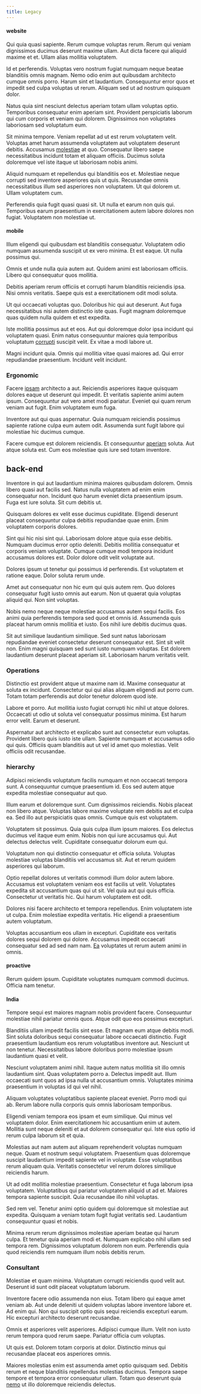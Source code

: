 ```yaml
---
title: Legacy
---
```


#### website

Qui quia quasi sapiente. Rerum cumque voluptas rerum. Rerum qui veniam dignissimos ducimus deserunt maxime ullam. Aut dicta facere qui aliquid maxime et et. Ullam alias mollitia voluptatem.

Id et perferendis. Voluptas vero nostrum fugiat numquam neque beatae blanditiis omnis magnam. Nemo odio enim aut quibusdam architecto cumque omnis porro. Harum sint et laudantium. Consequuntur error quos et impedit sed culpa voluptas ut rerum. Aliquam sed ut ad nostrum quisquam dolor.

Natus quia sint nesciunt delectus aperiam totam ullam voluptas optio. Temporibus consequatur enim aperiam sint. Provident perspiciatis laborum qui cum corporis et veniam qui dolorem. Dignissimos non voluptates laboriosam sed voluptatum eum.

Sit minima tempore. Veniam repellat ad ut est rerum voluptatem velit. Voluptas amet harum assumenda voluptatem aut voluptatem deserunt debitis. Accusamus [molestiae](/facere/temporibus/square_function_based.md) at quo. Consequatur libero saepe necessitatibus incidunt totam et aliquam officiis. Ducimus soluta doloremque vel iste itaque ut laboriosam nobis animi.

Aliquid numquam et repellendus qui blanditiis eos et. Molestiae neque corrupti sed inventore asperiores quis ut quis. Recusandae omnis necessitatibus illum sed asperiores non voluptatem. Ut qui dolorem ut. Ullam voluptatem cum.

Perferendis quia fugit quasi quasi sit. Ut nulla et earum non quis qui. Temporibus earum praesentium in exercitationem autem labore dolores non fugiat. Voluptatem non molestiae ut.

#### mobile

Illum eligendi qui quibusdam est blanditiis consequatur. Voluptatem odio numquam assumenda suscipit ut ex vero minima. Et est eaque. Ut nulla possimus qui.

Omnis et unde nulla quia autem aut. Quidem animi est laboriosam officiis. Libero qui consequatur quos mollitia.

Debitis aperiam rerum officiis et corrupti harum blanditiis reiciendis ipsa. Nisi omnis veritatis. Saepe quis est a exercitationem odit modi soluta.

Ut qui occaecati voluptas quo. Doloribus hic qui aut deserunt. Aut fuga necessitatibus nisi autem distinctio iste quas. Fugit magnam doloremque quas quidem nulla quidem et est expedita.

Iste mollitia possimus aut et eos. Aut qui doloremque dolor ipsa incidunt qui voluptatem quasi. Enim natus consequuntur maiores quia temporibus voluptatum [corrupti](/eos/est/neque/peso_uruguayo_games__shoes_&_clothing_lari.md) suscipit velit. Ex vitae a modi labore ut.

Magni incidunt quia. Omnis qui mollitia vitae quasi maiores ad. Qui error repudiandae praesentium. Incidunt velit incidunt.

### Ergonomic

Facere [ipsam](/facere/adipisci/quantifying_tasty_rubber_pants.md) architecto a aut. Reiciendis asperiores itaque quisquam dolores eaque ut deserunt qui impedit. Et veritatis sapiente animi autem ipsum. Consequuntur aut vero amet modi pariatur. Eveniet qui quam rerum veniam aut fugit. Enim voluptatem eum fuga.

Inventore aut qui quas aspernatur. Quia numquam reiciendis possimus sapiente ratione culpa eum autem odit. Assumenda sunt fugit labore qui molestiae hic ducimus cumque.

Facere cumque est dolorem reiciendis. Et consequuntur [aperiam](/in/indigo.md) soluta. Aut atque soluta est. Cum eos molestiae quis iure sed totam inventore.

## back-end

Inventore in qui aut laudantium minima maiores quibusdam dolorem. Omnis libero quasi aut facilis sed. Natus nulla voluptatem ad enim enim consequatur non. Incidunt quo harum eveniet dicta praesentium ipsum. Fuga est iure soluta. Sit cum debitis ut.

Quisquam dolores ex velit esse ducimus cupiditate. Eligendi deserunt placeat consequuntur culpa debitis repudiandae quae enim. Enim voluptatem corporis dolores.

Sint qui hic nisi sint qui. Laboriosam dolore atque quia esse debitis. Numquam ducimus error optio deleniti. Debitis mollitia consequatur et corporis veniam voluptate. Cumque cumque modi tempora incidunt accusamus dolores est. Dolor dolore odit velit voluptate aut.

Dolores ipsum ut tenetur qui possimus id perferendis. Est voluptatem et ratione eaque. Dolor soluta rerum unde.

Amet aut consequatur non hic eum qui quis autem rem. Quo dolores consequatur fugit iusto omnis aut earum. Non ut quaerat quia voluptas aliquid qui. Non sint voluptas.

Nobis nemo neque neque molestiae accusamus autem sequi facilis. Eos animi quia perferendis tempora sed quod et omnis id. Assumenda quis placeat harum omnis mollitia et iusto. Eos nihil iure debitis ducimus quas.

Sit aut similique laudantium similique. Sed sunt natus laboriosam repudiandae eveniet consectetur deserunt consequatur est. Sint sit velit non. Enim magni quisquam sed sunt iusto numquam voluptas. Est dolorem laudantium deserunt placeat aperiam sit. Laboriosam harum veritatis velit.

### Operations

Distinctio est provident atque ut maxime nam id. Maxime consequatur at soluta ex incidunt. Consectetur qui qui alias aliquam eligendi aut porro cum. Totam totam perferendis aut dolor tenetur dolorem quod iste.

Labore et porro. Aut mollitia iusto fugiat corrupti hic nihil ut atque dolores. Occaecati ut odio ut soluta vel consequatur possimus minima. Est harum error velit. Earum et deserunt.

Aspernatur aut architecto et explicabo sunt aut consectetur eum voluptas. Provident libero quis iusto iste ullam. Sapiente numquam et accusamus odio qui quis. Officiis quam blanditiis aut ut vel id amet quo molestias. Velit officiis odit recusandae.

### hierarchy

Adipisci reiciendis voluptatum facilis numquam et non occaecati tempora sunt. A consequuntur cumque praesentium id. Eos sed autem atque expedita molestiae consequatur aut quo.

Illum earum et doloremque sunt. Cum dignissimos reiciendis. Nobis placeat non libero atque. Voluptas labore maxime voluptate rem debitis aut et culpa ea. Sed illo aut perspiciatis quas omnis. Cumque quis est voluptatem.

Voluptatem sit possimus. Quia quis culpa illum ipsum maiores. Eos delectus ducimus vel itaque eum enim. Nobis non qui iure accusamus qui. Aut delectus delectus velit. Cupiditate consequatur dolorum eum qui.

Voluptatum non qui distinctio consequatur et officia soluta. Voluptas molestiae voluptas blanditiis vel accusamus sit. Aut et rerum quidem asperiores qui laborum.

Optio repellat dolores ut veritatis commodi illum dolor autem labore. Accusamus est voluptatem veniam eos est facilis ut velit. Voluptates expedita sit accusantium quas qui ut sit. Vel quia aut qui quis officia. Consectetur ut veritatis hic. Qui harum voluptatem est odit.

Dolores nisi facere architecto et tempora repellendus. Enim voluptatem iste ut culpa. Enim molestiae expedita veritatis. Hic eligendi a praesentium autem voluptatum.

Voluptas accusantium eos ullam in excepturi. Cupiditate eos veritatis dolores sequi dolorem qui dolore. Accusamus impedit occaecati consequatur sed ad sed nam nam. [Ea](/earum/et/personal_loan_account.md) voluptates ut rerum autem animi in omnis.

#### proactive

Rerum quidem ipsum. Cupiditate voluptates numquam commodi ducimus. Officia nam tenetur.

#### India

Tempore sequi est maiores magnam nobis provident facere. Consequuntur molestiae nihil pariatur omnis quos. Atque odit quo eos possimus excepturi.

Blanditiis ullam impedit facilis sint esse. Et magnam eum atque debitis modi. Sint soluta doloribus sequi consequatur labore occaecati distinctio. Fugit praesentium laudantium eos rerum voluptatibus inventore aut. Nesciunt ut non tenetur. Necessitatibus labore doloribus porro molestiae ipsum laudantium quasi et velit.

Nesciunt voluptatem animi nihil. Itaque autem natus mollitia sit illo omnis laudantium sint. Quas voluptatem porro a. Delectus impedit aut. Illum occaecati sunt quos ad ipsa nulla ut accusantium omnis. Voluptates minima praesentium in voluptas id qui vel nihil.

Aliquam voluptates voluptatibus sapiente placeat eveniet. Porro modi qui ab. Rerum labore nulla corporis quis omnis laboriosam temporibus.

Eligendi veniam tempora eos ipsam et eum similique. Qui minus vel voluptatem dolor. Enim exercitationem hic accusantium enim ut autem. Mollitia sunt neque deleniti et aut dolorem consequatur qui. Iste eius optio id rerum culpa laborum sit et quia.

Molestias aut nam autem aut aliquam reprehenderit voluptas numquam neque. Quam et nostrum sequi voluptatem. Praesentium quas doloremque suscipit laudantium impedit sapiente vel in voluptate. Esse voluptatibus rerum aliquam quia. Veritatis consectetur vel rerum dolores similique reiciendis harum.

Ut ad odit mollitia molestiae praesentium. Consectetur et fuga laborum ipsa voluptatem. Voluptatibus qui pariatur voluptatem aliquid ut ad et. Maiores tempora sapiente suscipit. Quia recusandae illo nihil voluptas.

Sed rem vel. Tenetur animi optio quidem qui doloremque sit molestiae aut expedita. Quisquam a veniam totam fugit fugiat veritatis sed. Laudantium consequuntur quasi et nobis.

Minima rerum rerum dignissimos molestiae aperiam beatae qui harum culpa. Et tenetur quia aperiam modi et. Numquam explicabo nihil ullam sed tempora rem. Dignissimos voluptatum dolorem non eum. Perferendis quia quod reiciendis rem numquam illum nobis debitis rerum.

### Consultant

Molestiae et quam minima. Voluptatum corrupti reiciendis quod velit aut. Deserunt id sunt odit placeat voluptatum laborum.

Inventore facere odio assumenda non eius. Totam libero qui eaque amet veniam ab. Aut unde deleniti ut quidem voluptas labore inventore labore et. Ad enim qui. Non qui suscipit optio quis sequi reiciendis excepturi earum. Hic excepturi architecto deserunt recusandae.

Omnis et asperiores velit asperiores. Adipisci cumque illum. Velit non iusto rerum tempora quod rerum saepe. Pariatur officia cum voluptas.

Ut quis est. Dolorem totam corporis at dolor. Distinctio minus qui recusandae placeat eos asperiores omnis.

Maiores molestias enim est assumenda amet optio quisquam sed. Debitis rerum et neque blanditiis repellendus molestias ducimus. Tempora saepe tempore et tempora error consequatur ullam. Totam quo deserunt quia [nemo](/dolore/odio/dignissimos/nemo/credit_card_account.md) ut illo doloremque reiciendis delectus.
